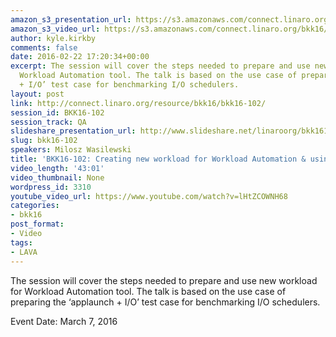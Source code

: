 ```yaml
---
amazon_s3_presentation_url: https://s3.amazonaws.com/connect.linaro.org/bkk16/Presentations/Monday/BKK16-102.pdf
amazon_s3_video_url: https://s3.amazonaws.com/connect.linaro.org/bkk16/Videos/Monday/BKK16-102%20Creating%20new%20workload%20for%20Workload%20Automation%20%26%20using%20WA%20with%20LAVA.mp4
author: kyle.kirkby
comments: false
date: 2016-02-22 17:20:34+00:00
excerpt: The session will cover the steps needed to prepare and use new workload for
  Workload Automation tool. The talk is based on the use case of preparing the ‘applaunch
  + I/O’ test case for benchmarking I/O schedulers.
layout: post
link: http://connect.linaro.org/resource/bkk16/bkk16-102/
session_id: BKK16-102
session_track: QA
slideshare_presentation_url: http://www.slideshare.net/linaroorg/bkk16102-creating-new-workload-for-workload-automation-using-wa-with-lava
slug: bkk16-102
speakers: Milosz Wasilewski
title: 'BKK16-102: Creating new workload for Workload Automation & using WA with LAVA'
video_length: '43:01'
video_thumbnail: None
wordpress_id: 3310
youtube_video_url: https://www.youtube.com/watch?v=lHtZCOWNH68
categories:
- bkk16
post_format:
- Video
tags:
- LAVA
---
```


The session will cover the steps needed to prepare and use new workload for Workload Automation tool. The talk is based on the use case of preparing the ‘applaunch + I/O’ test case for benchmarking I/O schedulers.

Event Date: March 7, 2016
